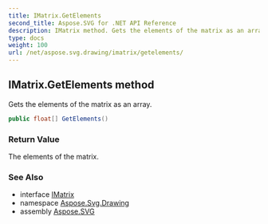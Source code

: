 ```yaml
---
title: IMatrix.GetElements
second_title: Aspose.SVG for .NET API Reference
description: IMatrix method. Gets the elements of the matrix as an array
type: docs
weight: 100
url: /net/aspose.svg.drawing/imatrix/getelements/
---
```

## IMatrix.GetElements method

Gets the elements of the matrix as an array.

```csharp
public float[] GetElements()
```

### Return Value

The elements of the matrix.

### See Also

* interface [IMatrix](../)
* namespace [Aspose.Svg.Drawing](../../../aspose.svg.drawing/)
* assembly [Aspose.SVG](../../../)
